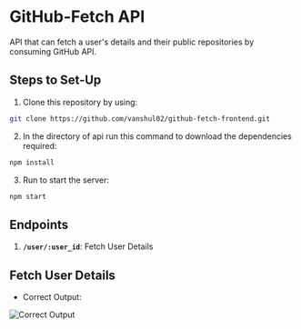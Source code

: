 # GitHub-Fetch API
API that can fetch a user's details and their public repositories by consuming GitHub API.

## Steps to Set-Up
1. Clone this repository by using: 
```bash
git clone https://github.com/vanshul02/github-fetch-frontend.git
```
2. In the directory of api run this command to download the dependencies required:
```bash
npm install
```
3. Run to start the server:
```bash
npm start
```

## Endpoints
1. **`/user/:user_id`**: Fetch User Details

## Fetch User Details
- Correct Output:
<img src="/repository/public/Assets/200Output.jpg" alt="Correct Output"/>